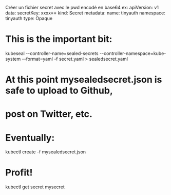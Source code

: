 Créer un fichier secret avec le pwd encodé en base64
ex:
apiVersion: v1
data:
  secretKey: xxxx==
kind: Secret
metadata:
  name: tinyauth
  namespace: tinyauth
type: Opaque



# This is the important bit:
kubeseal --controller-name=sealed-secrets --controller-namespace=kube-system --format=yaml -f secret.yaml > sealedsecret.yaml
# At this point mysealedsecret.json is safe to upload to Github,
# post on Twitter, etc.

# Eventually:
kubectl create -f mysealedsecret.json

# Profit!
kubectl get secret mysecret